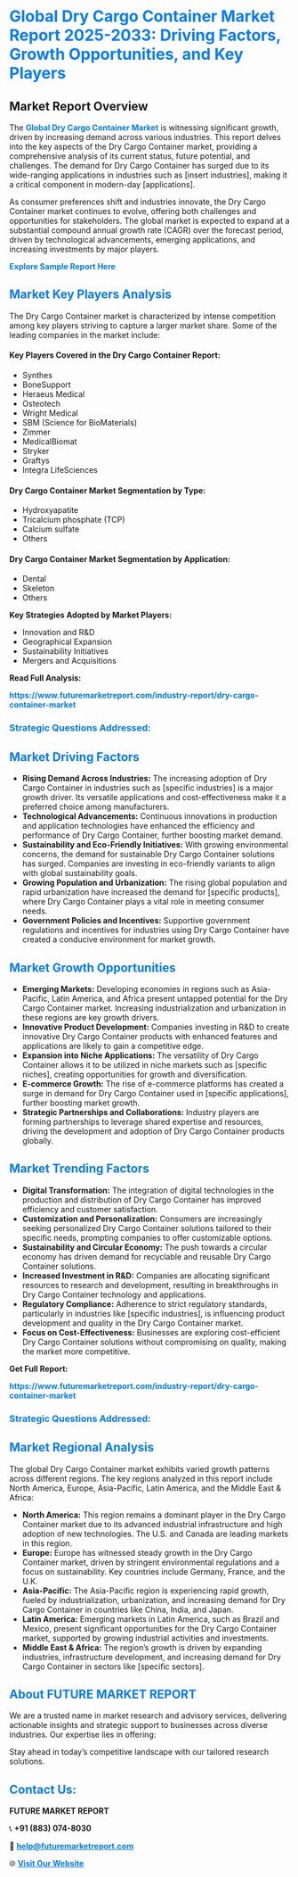 <h1 style="color: #007BFF;">Global Dry Cargo Container Market Report 2025-2033: Driving Factors, Growth Opportunities, and Key Players</h1>

<section id="overview">
<h2>Market Report Overview</h2>
<p>The <a href="https://www.futuremarketreport.com/industry-report/dry-cargo-container-market" style="color: #007BFF; text-decoration: none;"><strong>Global Dry Cargo Container Market</strong></a> is witnessing significant growth, driven by increasing demand across various industries. This report delves into the key aspects of the Dry Cargo Container market, providing a comprehensive analysis of its current status, future potential, and challenges. The demand for Dry Cargo Container has surged due to its wide-ranging applications in industries such as [insert industries], making it a critical component in modern-day [applications].</p>
<p>As consumer preferences shift and industries innovate, the Dry Cargo Container market continues to evolve, offering both challenges and opportunities for stakeholders. The global market is expected to expand at a substantial compound annual growth rate (CAGR) over the forecast period, driven by technological advancements, emerging applications, and increasing investments by major players.</p>
</section>

<section id="overview">
<p><a href="https://www.futuremarketreport.com/request-sample/reportId=31988" style="color: #007BFF; text-decoration: none;"><strong>Explore Sample Report Here</strong></a></p>
</section>

<section id="key-players">
<h2 style="color: #007BFF;">Market Key Players Analysis</h2>
<p>The Dry Cargo Container market is characterized by intense competition among key players striving to capture a larger market share. Some of the leading companies in the market include:</p>
<h4>Key Players Covered in the Dry Cargo Container Report:</h4>
<ul><li>Synthes</li><li>BoneSupport</li><li>Heraeus Medical</li><li>Osteotech</li><li>Wright Medical</li><li>SBM (Science for BioMaterials)</li><li>Zimmer</li><li>MedicalBiomat</li><li>Stryker</li><li>Graftys</li><li>Integra LifeSciences</li></ul>
<h4>Dry Cargo Container Market Segmentation by Type:</h4>
<ul><li>Hydroxyapatite</li><li>Tricalcium phosphate (TCP)</li><li>Calcium sulfate</li><li>Others</li></ul>

<h4>Dry Cargo Container Market Segmentation by Application:</h4>
<ul><li>Dental</li><li>Skeleton</li><li>Others</li></ul>
<p><strong>Key Strategies Adopted by Market Players:</strong></p>
<ul>
<li>Innovation and R&D</li>
<li>Geographical Expansion</li>
<li>Sustainability Initiatives</li>
<li>Mergers and Acquisitions</li>
</ul>
</section>

<section>
<p><strong>Read Full Analysis: </strong></p><a href="https://www.futuremarketreport.com/industry-report/dry-cargo-container-market" style="color: #007BFF; text-decoration: none;"><strong>https://www.futuremarketreport.com/industry-report/dry-cargo-container-market</strong></a>
<h3 style="color: #007BFF;">Strategic Questions Addressed:</h3>
</section>

<section id="driving-factors">
<h2 style="color: #007BFF;">Market Driving Factors</h2>
<ul>
<li><strong>Rising Demand Across Industries:</strong> The increasing adoption of Dry Cargo Container in industries such as [specific industries] is a major growth driver. Its versatile applications and cost-effectiveness make it a preferred choice among manufacturers.</li>
<li><strong>Technological Advancements:</strong> Continuous innovations in production and application technologies have enhanced the efficiency and performance of Dry Cargo Container, further boosting market demand.</li>
<li><strong>Sustainability and Eco-Friendly Initiatives:</strong> With growing environmental concerns, the demand for sustainable Dry Cargo Container solutions has surged. Companies are investing in eco-friendly variants to align with global sustainability goals.</li>
<li><strong>Growing Population and Urbanization:</strong> The rising global population and rapid urbanization have increased the demand for [specific products], where Dry Cargo Container plays a vital role in meeting consumer needs.</li>
<li><strong>Government Policies and Incentives:</strong> Supportive government regulations and incentives for industries using Dry Cargo Container have created a conducive environment for market growth.</li>
</ul>
</section>

<section id="growth-opportunities">
<h2 style="color: #007BFF;">Market Growth Opportunities</h2>
<ul>
<li><strong>Emerging Markets:</strong> Developing economies in regions such as Asia-Pacific, Latin America, and Africa present untapped potential for the Dry Cargo Container market. Increasing industrialization and urbanization in these regions are key growth drivers.</li>
<li><strong>Innovative Product Development:</strong> Companies investing in R&D to create innovative Dry Cargo Container products with enhanced features and applications are likely to gain a competitive edge.</li>
<li><strong>Expansion into Niche Applications:</strong> The versatility of Dry Cargo Container allows it to be utilized in niche markets such as [specific niches], creating opportunities for growth and diversification.</li>
<li><strong>E-commerce Growth:</strong> The rise of e-commerce platforms has created a surge in demand for Dry Cargo Container used in [specific applications], further boosting market growth.</li>
<li><strong>Strategic Partnerships and Collaborations:</strong> Industry players are forming partnerships to leverage shared expertise and resources, driving the development and adoption of Dry Cargo Container products globally.</li>
</ul>
</section>

<section id="trending-factors">
<h2 style="color: #007BFF;">Market Trending Factors</h2>
<ul>
<li><strong>Digital Transformation:</strong> The integration of digital technologies in the production and distribution of Dry Cargo Container has improved efficiency and customer satisfaction.</li>
<li><strong>Customization and Personalization:</strong> Consumers are increasingly seeking personalized Dry Cargo Container solutions tailored to their specific needs, prompting companies to offer customizable options.</li>
<li><strong>Sustainability and Circular Economy:</strong> The push towards a circular economy has driven demand for recyclable and reusable Dry Cargo Container solutions.</li>
<li><strong>Increased Investment in R&D:</strong> Companies are allocating significant resources to research and development, resulting in breakthroughs in Dry Cargo Container technology and applications.</li>
<li><strong>Regulatory Compliance:</strong> Adherence to strict regulatory standards, particularly in industries like [specific industries], is influencing product development and quality in the Dry Cargo Container market.</li>
<li><strong>Focus on Cost-Effectiveness:</strong> Businesses are exploring cost-efficient Dry Cargo Container solutions without compromising on quality, making the market more competitive.</li>
</ul>
</section>

<section>
<p><strong>Get Full Report: </strong></p><a href="https://www.futuremarketreport.com/industry-report/dry-cargo-container-market" style="color: #007BFF; text-decoration: none;"><strong>https://www.futuremarketreport.com/industry-report/dry-cargo-container-market</strong></a>
<h3 style="color: #007BFF;">Strategic Questions Addressed:</h3>
</section>


<section id="regional-analysis">
<h2 style="color: #007BFF;">Market Regional Analysis</h2>
<p>The global Dry Cargo Container market exhibits varied growth patterns across different regions. The key regions analyzed in this report include North America, Europe, Asia-Pacific, Latin America, and the Middle East & Africa:</p>
<ul>
<li><strong>North America:</strong> This region remains a dominant player in the Dry Cargo Container market due to its advanced industrial infrastructure and high adoption of new technologies. The U.S. and Canada are leading markets in this region.</li>
<li><strong>Europe:</strong> Europe has witnessed steady growth in the Dry Cargo Container market, driven by stringent environmental regulations and a focus on sustainability. Key countries include Germany, France, and the U.K.</li>
<li><strong>Asia-Pacific:</strong> The Asia-Pacific region is experiencing rapid growth, fueled by industrialization, urbanization, and increasing demand for Dry Cargo Container in countries like China, India, and Japan.</li>
<li><strong>Latin America:</strong> Emerging markets in Latin America, such as Brazil and Mexico, present significant opportunities for the Dry Cargo Container market, supported by growing industrial activities and investments.</li>
<li><strong>Middle East & Africa:</strong> The region’s growth is driven by expanding industries, infrastructure development, and increasing demand for Dry Cargo Container in sectors like [specific sectors].</li>
</ul>
</section>

<footer>
<h2 style="color: #007BFF;">About FUTURE MARKET REPORT</h2>
<p>We are a trusted name in market research and advisory services, delivering actionable insights and strategic support to businesses across diverse industries. Our expertise lies in offering:</p>

<p>Stay ahead in today’s competitive landscape with our tailored research solutions.</p>

<h2 style="color: #007BFF;">Contact Us:</h2>
<p><strong>FUTURE MARKET REPORT</strong></p>
<p>📞 <strong>+91 (883) 074-8030</strong></p>
<p>📧 <strong><a href="mailto:help@futuremarketreport.com" style="color: #007BFF;">help@futuremarketreport.com</a></strong></p>
<p>🌐 <strong><a href="https://www.futuremarketreport.com/" style="color: #007BFF;">Visit Our Website</a></strong></p>
</footer>